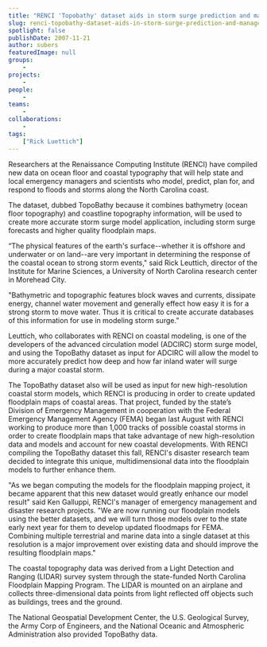 ```yaml
---
title: "RENCI 'Topobathy' dataset aids in storm surge prediction and management"
slug: renci-topobathy-dataset-aids-in-storm-surge-prediction-and-management
spotlight: false
publishDate: 2007-11-21
author: subers
featuredImage: null
groups:
    - 
projects:
    - 
people:
    - 
teams: 
    - 
collaborations:
    - 
tags:
    ["Rick Luettich"]
---
```

Researchers at the Renaissance Computing Institute (RENCI) have compiled new data on ocean floor and coastal typography that will help state and local emergency managers and scientists who model, predict, plan for, and respond to floods and storms along the North Carolina coast.<!--more-->

The dataset, dubbed TopoBathy because it combines bathymetry (ocean floor topography) and coastline topography information, will be used to create more accurate storm surge model application, including storm surge forecasts and higher quality floodplain maps.

“The physical features of the earth's surface--whether it is offshore and underwater or on land--are very important in determining the response of the coastal ocean to strong storm events," said Rick Leuttich, director of the Institute for Marine Sciences, a University of North Carolina research center in Morehead City.

"Bathymetric and topographic features block waves and currents, dissipate energy, channel water movement and generally effect how easy it is for a strong storm to move water. Thus it is critical to create accurate databases of this information for use in modeling storm surge.”

Leuttich, who collaborates with RENCI on coastal modeling, is one of the developers of the advanced circulation model (ADCIRC) storm surge model, and using the TopoBathy dataset as input for ADCIRC will allow the model to more accurately predict how deep and how far inland water will surge during a major coastal storm.

The TopoBathy dataset also will be used as input for new high-resolution coastal storm models, which RENCI is producing in order to create updated floodplain maps of coastal areas. That project, funded by the state’s Division of Emergency Management in cooperation with the Federal Emergency Management Agency (FEMA) began last August with RENCI working to produce more than 1,000 tracks of possible coastal storms in order to create floodplain maps that take advantage of new high-resolution data and models and account for new coastal developments. With RENCI compiling the TopoBathy dataset this fall, RENCI's disaster research team decided to integrate this unique, multidimensional data into the floodplain models to further enhance them.

"As we began computing the models for the floodplain mapping project, it became apparent that this new dataset would greatly enhance our model result" said Ken Galluppi, RENCI's manager of emergency management and disaster research projects. "We are now running our floodplain models using the better datasets, and we will turn those models over to the state early next year for them to develop updated floodmaps for FEMA. Combining multiple terrestrial and marine data into a single dataset at this resolution is a major improvement over existing data and should improve the resulting floodplain maps."

The coastal topography data was derived from a Light Detection and Ranging (LIDAR) survey system through the state-funded North Carolina Floodplain Mapping Program. The LIDAR is mounted on an airplane and collects three-dimensional data points from light reflected off objects such as buildings, trees and the ground.

The National Geospatial Development Center, the U.S. Geological Survey, the Army Corp of Engineers, and the National Oceanic and Atmospheric Administration also provided TopoBathy data.

